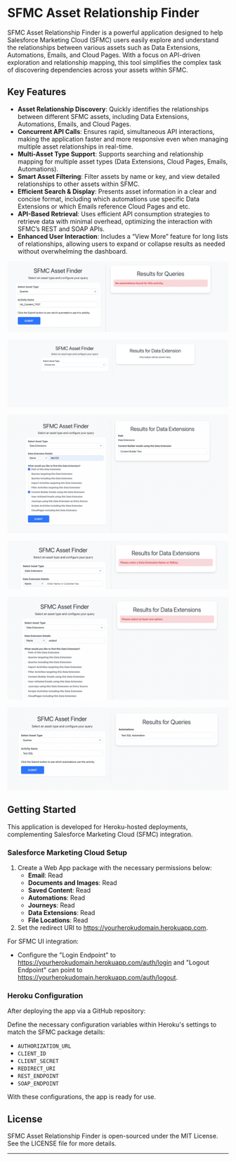 # SFMC Asset Relationship Finder

SFMC Asset Relationship Finder is a powerful application designed to help Salesforce Marketing Cloud (SFMC) users easily explore and understand the relationships between various assets such as Data Extensions, Automations, Emails, and Cloud Pages. With a focus on API-driven exploration and relationship mapping, this tool simplifies the complex task of discovering dependencies across your assets within SFMC.

## Key Features

- **Asset Relationship Discovery**: Quickly identifies the relationships between different SFMC assets, including Data Extensions, Automations, Emails, and Cloud Pages.
- **Concurrent API Calls**: Ensures rapid, simultaneous API interactions, making the application faster and more responsive even when managing multiple asset relationships in real-time.
- **Multi-Asset Type Support**: Supports searching and relationship mapping for multiple asset types (Data Extensions, Cloud Pages, Emails, Automations).
- **Smart Asset Filtering**: Filter assets by name or key, and view detailed relationships to other assets within SFMC.
- **Efficient Search & Display**: Presents asset information in a clear and concise format, including which automations use specific Data Extensions or which Emails reference Cloud Pages and etc.
- **API-Based Retrieval**: Uses efficient API consumption strategies to retrieve data with minimal overhead, optimizing the interaction with SFMC’s REST and SOAP APIs.
- **Enhanced User Interaction**: Includes a “View More” feature for long lists of relationships, allowing users to expand or collapse results as needed without overwhelming the dashboard.

![Screenshot](/screenshots/1.png)

![Screenshot](/screenshots/2.png)

![Screenshot](/screenshots/3.png)

![Screenshot](/screenshots/4.png)

![Screenshot](/screenshots/5.png)

![Screenshot](/screenshots/8.png)

## Getting Started

This application is developed for Heroku-hosted deployments, complementing Salesforce Marketing Cloud (SFMC) integration.

### Salesforce Marketing Cloud Setup

1. Create a Web App package with the necessary permissions below:
   - **Email**: Read
   - **Documents and Images**: Read
   - **Saved Content**: Read
   - **Automations**: Read
   - **Journeys**: Read
   - **Data Extensions**: Read
   - **File Locations**: Read
2. Set the redirect URI to https://yourherokudomain.herokuapp.com.

For SFMC UI integration:

- Configure the "Login Endpoint" to https://yourherokudomain.herokuapp.com/auth/login and "Logout Endpoint" can point to https://yourherokudomain.herokuapp.com/auth/logout.

### Heroku Configuration

After deploying the app via a GitHub repository:

Define the necessary configuration variables within Heroku's settings to match the SFMC package details:
  - `AUTHORIZATION_URL`
  - `CLIENT_ID`
  - `CLIENT_SECRET`
  - `REDIRECT_URI`
  - `REST_ENDPOINT`
  - `SOAP_ENDPOINT`

With these configurations, the app is ready for use.

## License

SFMC Asset Relationship Finder is open-sourced under the MIT License. See the LICENSE file for more details.

---
